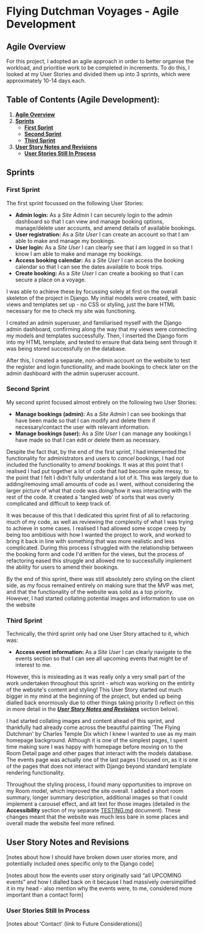 # **Flying Dutchman Voyages - Agile Development**

## **Agile Overview**

For this project, I adopted an agile approach in order to better organise the workload, and prioritise work to be completed in increments. To do this, I looked at my User Stories and divided them up into 3 sprints, which were approximately 10-14 days each.

## **Table of Contents (Agile Development):**

1. [**Agile Overview**](#agile-overview)
1. [**Sprints**](#sprints)
    - [**First Sprint**](#site-validation)
    - [**Second Sprint**](#site-validation)
    - [**Third Sprint**](#site-validation)
1. [**User Story Notes and Revisions**](#user-story-notes-and-revisions)
    - [**User Stories Still In Process**](#user-stories-still-in-process)

## **Sprints**

### **First Sprint**

The first sprint focussed on the following User Stories:

* **Admin login:** As a _Site Admin_ I can securely login to the admin dashboard so that I can view and manage booking options, manage/delete user accounts, and amend details of available bookings.
* **User registration:** As a _Site User_ I can create an account so that I am able to make and manage my bookings.
* **User login:** As a _Site User_ I can clearly see that I am logged in so that I know I am able to make and manage my bookings.
* **Access booking calendar:** As a _Site User_ I can access the booking calendar so that I can see the dates available to book trips.
* **Create booking:** As a _Site User_ I can create a booking so that I can secure a place on a voyage.

I was able to achieve these by focussing solely at first on the overall skeleton of the project in Django. My initial models were created, with basic views and templates set up - no CSS or styling, just the bare HTML necessary for me to check my site was functioning.

I created an admin superuser, and familiarised myself with the Django admin dashboard, confirming along the way that my views were connecting my models and templates successfully. Then, I inserted the Django form into my HTML template, and tested to ensure that data being sent through it was being stored successfully on the database.

After this, I created a separate, non-admin account on the website to test the register and login functionality, and made bookings to check later on the admin dashboard with the admin superuser account.

### **Second Sprint**

My second sprint focused almost entirely on the following two User Stories:

* **Manage bookings (admin):** As a _Site Admin_ I can see bookings that have been made so that I can modify and delete them if necessary/contact the user with relevant information.
* **Manage bookings (user):** As a _Site User_ I can manage any bookings I have made so that I can edit or delete them as necessary.

Despite the fact that, by the end of the first sprint, I had imlemented the functionality for administrators and users to _cancel_ bookings, I had not included the functionality to _amend_ bookings. It was at this point that I realised I had put together a lot of code that had become quite messy, to the point that I felt I didn't fully understand a lot of it. This was largely due to adding/removing small amounts of code as I went, without considering the larger picture of what that code was doing/how it was interacting with the rest of the code. It created a 'tangled web' of sorts that was overly complicated and difficult to keep track of.

It was because of this that I dedicated this sprint first of all to refactoring much of my code, as well as reviewing the complexity of what I was trying to achieve in some cases. I realised I had allowed some scope creep by being too ambitious with how I wanted the project to work, and worked to bring it back in line with something that was more realistic and less complicated. During this process I struggled with the relationship between the booking form and code I'd written for the views, but the process of refactoring eased this struggle and allowed me to successfully implement the ability for users to amend their bookings.

By the end of this sprint, there was still absolutely zero styling on the client side, as my focus remained entirely on making sure that the MVP was met, and that the functionality of the website was solid as a top priority. However, I had started collating potential images and information to use on the website

### **Third Sprint**

Technically, the third sprint only had one User Story attached to it, which was:

* **Access event information:** As a _Site User_ I can clearly navigate to the events section so that I can see all upcoming events that might be of interest to me.

However, this is misleading as it was really only a very small part of the work undertaken throughout this sprint - which was working on the entirity of the website's content and styling! This User Story started out much bigger in my mind at the beginning of the project, but ended up being dialled back enormously due to other things taking priority (I reflect on this in more detail in the [**_User Story Notes and Revisions_**](#user-story-notes-and-revisions) section below).

I had started collating images and content ahead of this sprint, and thankfully had already come across the beautiful painting 'The Flying Dutchman' by Charles Temple Dix which I knew I wanted to use as my main homepage background. Although it is one of the simplest pages, I spent time making sure I was happy with homepage before moving on to the Room Detail page and other pages that interact with the models database. The events page was actually one of the last pages I focused on, as it is one of the pages that does not interact with Django beyond standard template rendering functionality.

Throughout the styling process, I found many opportunities to improve on my Room model, which improved the site overall. I added a short room summary, longer summary description, additional images so that I could implement a carousel effect, and alt text for those images (detailed in the **Accessibility** section of my separate [TESTING.md](TESTING.md) document). These changes meant that the website was much less bare in some places and overall made the website feel more refined.


## **User Story Notes and Revisions**

[notes about how I should have broken down user stories more, and potentially included ones specific only to the Django code]

[notes about how the events user story originally said “all UPCOMING events” and how I dialled back on it because I had massively oversimplified it in my head - also mention why the events were, to me, considered more important than a contact form]

### **User Stories Still In Process**

[notes about 'Contact' (link to Future Considerations)]